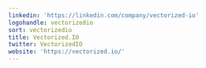 ```yaml
---
linkedin: 'https://linkedin.com/company/vectorized-io'
logohandle: vectorizedio
sort: vectorizedio
title: Vectorized.IO
twitter: VectorizedIO
website: 'https://vectorized.io/'
---
```

